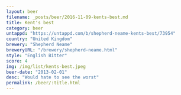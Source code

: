 ```yaml
---
layout: beer
filename: _posts/beer/2016-11-09-kents-best.md
title: Kent's best
category: beer
untappd: "https://untappd.com/b/shepherd-neame-kents-best/73954"
country: "United Kingdom"
brewery: "Shepherd Neame"
breweryURL: "/brewery/shepherd-neame.html"
style: "English Bitter"
score: 4
img: /img/list/kents-best.jpeg
beer-date: "2013-02-01"
desc: "Would hate to see the worst"
permalink: /beer/:title.html
---
```

